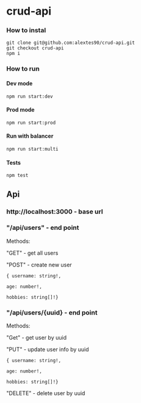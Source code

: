 # crud-api

### How to instal

    git clone git@github.com:alextes90/crud-api.git
    git checkout crud-api
    npm i

### How to run

#### Dev mode

    npm run start:dev

#### Prod mode

    npm run start:prod

#### Run with balancer

    npm run start:multi

#### Tests

    npm test

## Api

### http://localhost:3000 - base url

### "/api/users" - end point

Methods:

"GET" - get all users

"POST" - create new user

```
{ username: string!,

age: number!,

hobbies: string[]!}

```

### "/api/users/{uuid} - end point

Methods:

"Get" - get user by uuid

"PUT" - update user info by uuid

```
{ username: string!,

age: number!,

hobbies: string[]!}

```

"DELETE" - delete user by uuid
